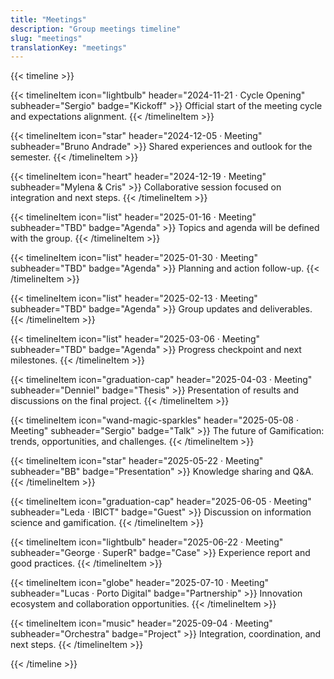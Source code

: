 ```yaml
---
title: "Meetings"
description: "Group meetings timeline"
slug: "meetings"
translationKey: "meetings"
---
```


{{< timeline >}}

{{< timelineItem icon="lightbulb" header="2024-11-21 · Cycle Opening" subheader="Sergio" badge="Kickoff" >}}
Official start of the meeting cycle and expectations alignment.
{{< /timelineItem >}}

{{< timelineItem icon="star" header="2024-12-05 · Meeting" subheader="Bruno Andrade" >}}
Shared experiences and outlook for the semester.
{{< /timelineItem >}}

{{< timelineItem icon="heart" header="2024-12-19 · Meeting" subheader="Mylena & Cris" >}}
Collaborative session focused on integration and next steps.
{{< /timelineItem >}}

{{< timelineItem icon="list" header="2025-01-16 · Meeting" subheader="TBD" badge="Agenda" >}}
Topics and agenda will be defined with the group.
{{< /timelineItem >}}

{{< timelineItem icon="list" header="2025-01-30 · Meeting" subheader="TBD" badge="Agenda" >}}
Planning and action follow-up.
{{< /timelineItem >}}

{{< timelineItem icon="list" header="2025-02-13 · Meeting" subheader="TBD" badge="Agenda" >}}
Group updates and deliverables.
{{< /timelineItem >}}

{{< timelineItem icon="list" header="2025-03-06 · Meeting" subheader="TBD" badge="Agenda" >}}
Progress checkpoint and next milestones.
{{< /timelineItem >}}

{{< timelineItem icon="graduation-cap" header="2025-04-03 · Meeting" subheader="Denniel" badge="Thesis" >}}
Presentation of results and discussions on the final project.
{{< /timelineItem >}}

{{< timelineItem icon="wand-magic-sparkles" header="2025-05-08 · Meeting" subheader="Sergio" badge="Talk" >}}
The future of Gamification: trends, opportunities, and challenges.
{{< /timelineItem >}}

{{< timelineItem icon="star" header="2025-05-22 · Meeting" subheader="BB" badge="Presentation" >}}
Knowledge sharing and Q&A.
{{< /timelineItem >}}

{{< timelineItem icon="graduation-cap" header="2025-06-05 · Meeting" subheader="Leda · IBICT" badge="Guest" >}}
Discussion on information science and gamification.
{{< /timelineItem >}}

{{< timelineItem icon="lightbulb" header="2025-06-22 · Meeting" subheader="George · SuperR" badge="Case" >}}
Experience report and good practices.
{{< /timelineItem >}}

{{< timelineItem icon="globe" header="2025-07-10 · Meeting" subheader="Lucas · Porto Digital" badge="Partnership" >}}
Innovation ecosystem and collaboration opportunities.
{{< /timelineItem >}}

{{< timelineItem icon="music" header="2025-09-04 · Meeting" subheader="Orchestra" badge="Project" >}}
Integration, coordination, and next steps.
{{< /timelineItem >}}

{{< /timeline >}}
